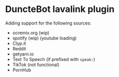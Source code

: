 # DuncteBot lavalink plugin

Adding support for the following sources:
- ocremix.org (wip)
- spotify (wip) (youtube loading)
- Clyp.it
- Reddit
- getyarn.io
- Text To Speech (if prefixed with `speak:`)
- TikTok (not functional)
- PornHub